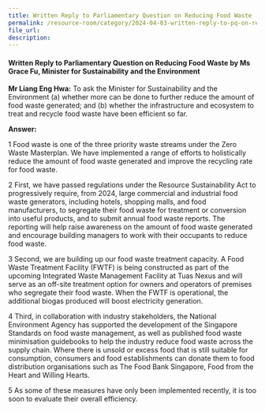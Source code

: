 ```yaml
---
title: Written Reply to Parliamentary Question on Reducing Food Waste 
permalink: /resource-room/category/2024-04-03-written-reply-to-pq-on-reducing-food-waste
file_url:
description:
---
```

 
#### Written Reply to Parliamentary Question on Reducing Food Waste by Ms Grace Fu, Minister for Sustainability and the Environment

**Mr Liang Eng Hwa:** To ask the Minister for Sustainability and the Environment (a) whether more can be done to further reduce the amount of food waste generated; and (b) whether the infrastructure and ecosystem to treat and recycle food waste have been efficient so far.

**Answer:**

1 Food waste is one of the three priority waste streams under the Zero Waste Masterplan. We have implemented a range of efforts to holistically reduce the amount of food waste generated and improve the recycling rate for food waste. 

2 First, we have passed regulations under the Resource Sustainability Act to progressively require, from 2024, large commercial and industrial food waste generators, including hotels, shopping malls, and food manufacturers, to segregate their food waste for treatment or conversion into useful products, and to submit annual food waste reports. The reporting will help raise awareness on the amount of food waste generated and encourage building managers to work with their occupants to reduce food waste. 

3 Second, we are building up our food waste treatment capacity. A Food Waste Treatment Facility (FWTF) is being constructed as part of the upcoming Integrated Waste Management Facility at Tuas Nexus and will serve as an off-site treatment option for owners and operators of premises who segregate their food waste. When the FWTF is operational, the additional biogas produced will boost electricity generation.

4 Third, in collaboration with industry stakeholders, the National Environment Agency has supported the development of the Singapore Standards on food waste management, as well as published food waste minimisation guidebooks to help the industry reduce food waste across the supply chain. Where there is unsold or excess food that is still suitable for consumption, consumers and food establishments can donate them to food distribution organisations such as The Food Bank Singapore, Food from the Heart and Willing Hearts. 

5 As some of these measures have only been implemented recently, it is too soon to evaluate their overall efficiency.
